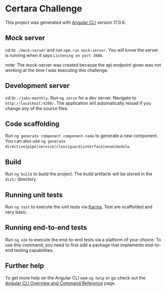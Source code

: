# Certara Challenge

This project was generated with [Angular CLI](https://github.com/angular/angular-cli) version 17.0.6.

## Mock server

cd to `./mock-server` and run `npm run mock:server`. You will know the server is running when it says `Listening on port 3000`.

note: The mock-server was created because the api endpoint given was not working at the time I was executing this challenge.

## Development server

cd to `./jobs-monthly`. Run `ng serve` for a dev server. Navigate to `http://localhost:4200/`. The application will automatically reload if you change any of the source files.

## Code scaffolding

Run `ng generate component component-name` to generate a new component. You can also use `ng generate directive|pipe|service|class|guard|interface|enum|module`.

## Build

Run `ng build` to build the project. The build artifacts will be stored in the `dist/` directory.

## Running unit tests

Run `ng test` to execute the unit tests via [Karma](https://karma-runner.github.io). Test are scaffolded and very basic.

## Running end-to-end tests

Run `ng e2e` to execute the end-to-end tests via a platform of your choice. To use this command, you need to first add a package that implements end-to-end testing capabilities.

## Further help

To get more help on the Angular CLI use `ng help` or go check out the [Angular CLI Overview and Command Reference](https://angular.io/cli) page.
